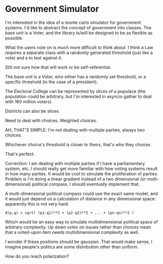 # Government Simulator

I'm interested in the idea of a monte carlo simulator for government systems.
I'd like to abstract the concept of government into classes. The base unit is a
Voter, and the library is/will be designed to be as flexible as possible.

What the users vote on is much more difficult to think about. I think a Law
requires a separate class with a randomly generated threshold (just like a vote)
and a to test against it.

Still not sure how that will work or be self-referential.

The base unit is a Voter, who either has a randomly set threshold, or a specific
threshold (in the case of a president).

The Electoral College can be represented by slices of a populace (the population
could be arbitrary, but I'm interested in asyncio gather to deal with 160
million voters).

Districts can also be slices.

Need to deal with choices. Weighted choices.

AH, THAT'S SIMPLE: I'm not dealing with multiple parties, always two choices.

Whichever choice's threshold is closer to theirs, that's who they choose.

That's perfect.

Correction: I am dealing with multiple parties if I have a parliamentary system,
etc. I should really get more familiar with how voting systems result in how
many parties. It would be cool to simulate the proliferation of parties. Problem
is I'm doing a linear gradient instead of a two dimensional (or
multi-dimensional) political compass. I should eventually implement that.

A multi-dimensional political compass could use the exact same model, and it
would just depend on a calculation of distance in any dimensional space:
apparently this is not very hard:

```
d(p,q) = sqrt( (p1-q1)**2 + (p2-q2)**2 + ... + (pn-qn)**2 )
```

Which would be an easy way to simulate multidimensional political space of
arbitrary complexity. Up down votes on issues rather than choices mean that a
voted-upon item needs mutlidimensional complexity as well.

I wonder if these positions should be gaussian. That would make sense, I imagine
people's politics are some distribution other than uniform.

How do you reach polarization?
